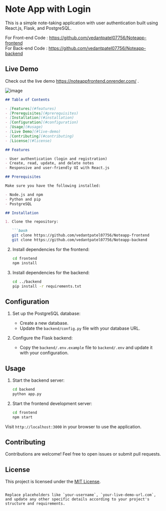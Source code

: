 

# Note App with Login

This is a simple note-taking application with user authentication built using React.js, Flask, and PostgreSQL.

For Front-﻿end Code : https://github.com/vedantpatel07756/Noteapp-frontend <br>
For Back-end Code : https://github.com/vedantpatel07756/Noteapp-backend
## Live Demo

Check out the live demo https://noteappfrontend.onrender.com/ .

![image](https://github.com/vedantpatel07756/Noteapp-frontend/assets/82470482/fd4e4e27-3e8f-408a-a25f-1450cbb9c42a)



```markdown
## Table of Contents

- [Features](#features)
- [Prerequisites](#prerequisites)
- [Installation](#installation)
- [Configuration](#configuration)
- [Usage](#usage)
- [Live Demo](#live-demo)
- [Contributing](#contributing)
- [License](#license)

## Features

- User authentication (login and registration)
- Create, read, update, and delete notes
- Responsive and user-friendly UI with React.js

## Prerequisites

Make sure you have the following installed:

- Node.js and npm
- Python and pip
- PostgreSQL

## Installation

1. Clone the repository:

   ```bash
   git clone https://github.com/vedantpatel07756/Noteapp-frontend
   git clone https://github.com/vedantpatel07756/Noteapp-backend
   ```

2. Install dependencies for the frontend:

   ```bash
   cd frontend
   npm install
   ```

3. Install dependencies for the backend:

   ```bash
   cd ../backend
   pip install -r requirements.txt
   ```

## Configuration

1. Set up the PostgreSQL database:

   - Create a new database.
   - Update the `backend/config.py` file with your database URL.

2. Configure the Flask backend:

   - Copy the `backend/.env.example` file to `backend/.env` and update it with your configuration.

## Usage

1. Start the backend server:

   ```bash
   cd backend
   python app.py
   ```

2. Start the frontend development server:

   ```bash
   cd frontend
   npm start
   ```

Visit `http://localhost:3000` in your browser to use the application.



## Contributing

Contributions are welcome! Feel free to open issues or submit pull requests.

## License

This project is licensed under the [MIT License](LICENSE).
```

Replace placeholders like `your-username`, `your-live-demo-url.com`, and update any other specific details according to your project's structure and requirements.
